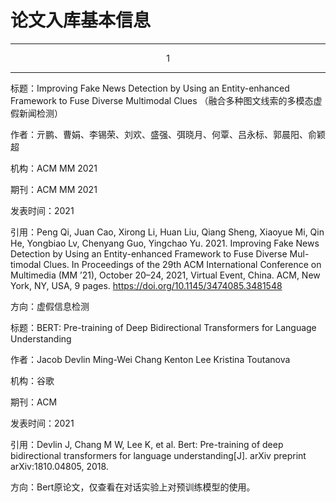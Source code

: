 # 论文入库基本信息

---
<center>1</center>

---

标题：Improving Fake News Detection by Using an Entity-enhanced Framework to Fuse Diverse Multimodal Clues
        （融合多种图文线索的多模态虚假新闻检测）

作者：亓鹏、曹娟、李锡荣、刘欢、盛强、弭晓月、何覃、吕永标、郭晨阳、俞颖超

机构：ACM MM 2021

期刊：ACM MM 2021

发表时间：2021

引用：Peng Qi, Juan Cao, Xirong Li, Huan Liu, Qiang Sheng, Xiaoyue Mi, Qin He, Yongbiao Lv, Chenyang Guo, Yingchao Yu. 2021. Improving Fake News Detection by Using an Entity-enhanced Framework to Fuse Diverse Mul- timodal Clues. In Proceedings of the 29th ACM International Conference on Multimedia (MM ’21), October 20–24, 2021, Virtual Event, China. ACM, New York, NY, USA, 9 pages. https://doi.org/10.1145/3474085.3481548

方向：虚假信息检测



标题：BERT: Pre-training of Deep Bidirectional Transformers for Language Understanding
        

作者：Jacob Devlin Ming-Wei Chang Kenton Lee Kristina Toutanova

机构：谷歌

期刊：ACM

发表时间：2021

引用：Devlin J, Chang M W, Lee K, et al. Bert: Pre-training of deep bidirectional transformers for language understanding[J]. arXiv preprint arXiv:1810.04805, 2018.

方向：Bert原论文，仅查看在对话实验上对预训练模型的使用。